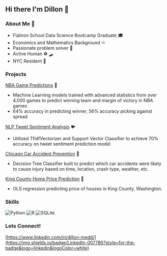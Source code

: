 ## Hi there I'm Dillon 👋


### About Me 🧔

 - Flatiron School Data Science Bootcamp Graduate 🎓
 - Economics and Mathematics Background ♾️
 - Passionate problem solver 🧠
 - Active Human ⚽ 🛹
 - NYC Resident 🗽
 
### Projects

[NBA Game Predictions](https://github.com/dmedd98/nba_game_predictor) 🏀
  - Machine Learning models trained with advanced statistics from over 4,000 games to predict winning team and margin of victory in NBA games
  - 64% accuracy in predicting winner, 56% accuracy picking against spread
 
[NLP Tweet Sentiment Analysis](https://github.com/dmedd98/NLP-Analysis) 🐦
  - Utilized TfidfVectorizer and Support Vector Classifier to achieve 70% accuracy on tweet sentiment prediction model

[Chicago Car Accident Prevention](https://github.com/rhk48/chicago-cars) 🚙
  - Decision Tree Classifier built to predict which car accidents were likely to cause injury based on time, location, crash type, weather, etc.

[King County Home Price Prediction](https://github.com/jmarkowi/kingcounty) 🏡
  - OLS regression predicting price of houses in King County, Washington.

### Skills 

![Python](https://img.shields.io/badge/python-3670A0?style=for-the-badge&logo=python&logoColor=ffdd54)
![R](https://img.shields.io/badge/r-%23276DC3.svg?style=for-the-badge&logo=r&logoColor=white)
![SQLite](https://img.shields.io/badge/sqlite-%2307405e.svg?style=for-the-badge&logo=sqlite&logoColor=white)

### Lets Connect!

[https://www.linkedin.com/in/dillon-medd/](https://img.shields.io/badge/LinkedIn-0077B5?style=for-the-badge&logo=linkedin&logoColor=white)


 
 
 
 
 
